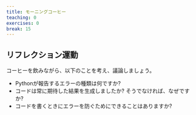 ```yaml
---
title: モーニングコーヒー
teaching: 0
exercises: 0
break: 15
---
```


## リフレクション運動

コーヒーを飲みながら、以下のことを考え、議論しましょう。

- Pythonが報告するエラーの種類は何ですか?
- コードは常に期待した結果を生成しましたか? そうでなければ、なぜですか?
- コードを書くときにエラーを防ぐためにできることはありますか?
